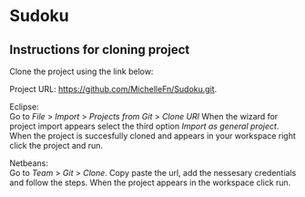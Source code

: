 # Sudoku
## Instructions for cloning project
Clone the project using the link below:

Project URL: https://github.com/MichelleFn/Sudoku.git.

Eclipse:</br>
Go to *File* > *Import* > *Projects from Git* > *Clone URI* 
When the wizard for project import appears select the third option *Import as general project*.
When the project is succesfully cloned and appears in your workspace right click the project and run.

Netbeans:</Br>
Go to *Team* > *Git* > *Clone*.
Copy paste the url, add the nessesary credentials and follow the steps.
When the project appears in the workspace click run.

